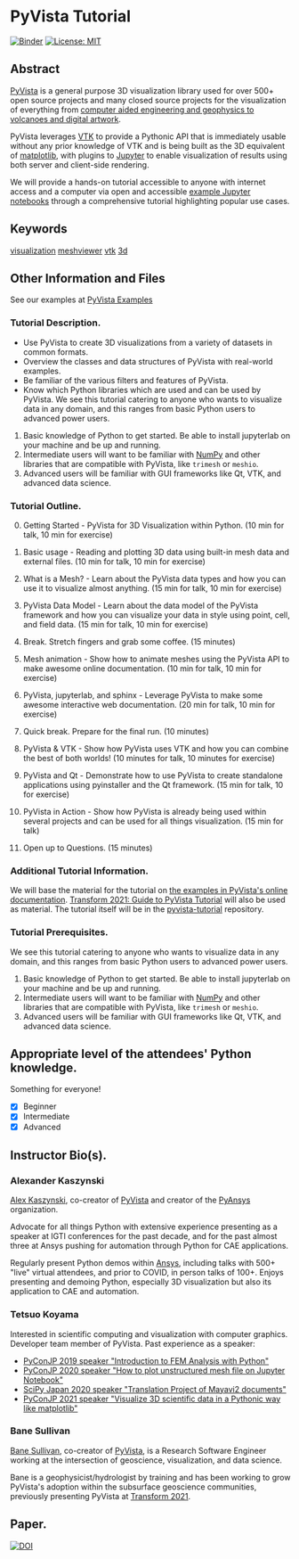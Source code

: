 # PyVista Tutorial

[![Binder](https://mybinder.org/badge_logo.svg)](https://mybinder.org/v2/gh/pyvista/pyvista-tutorial/HEAD)
[![License: MIT](https://img.shields.io/badge/License-MIT-yellow.svg)](https://opensource.org/licenses/MIT)

## Abstract


[PyVista](https://github.com/pyvista/pyvista) is a general purpose 3D visualization library used for over 500+ open source projects and many closed source projects for the visualization of everything from [computer aided engineering and geophysics to volcanoes and digital artwork](https://dev.pyvista.org/getting-started/external_examples.html).

PyVista leverages [VTK](http://www.vtk.org) to provide a Pythonic API that is immediately usable without any prior knowledge of VTK and is being built as the 3D equivalent of [matplotlib](https://matplotlib.org/), with plugins to [Jupyter](https://jupyter.org/) to enable visualization of results using both server and client-side rendering.

We will provide a hands-on tutorial accessible to anyone with internet access and a computer via open and accessible [example Jupyter notebooks](https://docs.pyvista.org/examples/index.html) through a comprehensive tutorial highlighting popular use cases.



## Keywords

[visualization](https://github.com/topics/visualization)
[meshviewer](https://github.com/topics/meshviewer)
[vtk](https://github.com/topics/vtk)
[3d](https://github.com/topics/3d)

## Other Information and Files
See our examples at [PyVista Examples](http://docs.pyvista.org/examples/index.html)

### Tutorial Description.

- Use PyVista to create 3D visualizations from a variety of datasets in common formats.
- Overview the classes and data structures of PyVista with real-world examples.
- Be familiar of the various filters and features of PyVista.
- Know which Python libraries which are used and can be used by PyVista.
We see this tutorial catering to anyone who wants to visualize data in any domain, and this ranges from basic Python users to advanced power users.

1. Basic knowledge of Python to get started. Be able to install jupyterlab on your machine and be up and running.
2. Intermediate users will want to be familiar with [NumPy](https://numpy.org/) and other libraries that are compatible with PyVista, like `trimesh` or `meshio`.
3. Advanced users will be familiar with GUI frameworks like Qt, VTK, and advanced data science.

### Tutorial Outline.

0. Getting Started - PyVista for 3D Visualization within Python. (10 min for talk, 10 min for exercise)

1. Basic usage - Reading and plotting 3D data using built-in mesh data and external files.  (10 min for talk, 10 min for exercise)

2. What is a Mesh? - Learn about the PyVista data types and how you can use it to visualize almost anything. (15 min for talk, 10 min for exercise)

3. PyVista Data Model - Learn about the data model of the PyVista framework and how you can visualize your data in style using point, cell, and field data. (15 min for talk, 10 min for exercise)

4. Break. Stretch fingers and grab some coffee. (15 minutes)

5. Mesh animation - Show how to animate meshes using the PyVista API to make awesome online documentation. (10 min for talk, 10 min for exercise)

6. PyVista, jupyterlab, and sphinx - Leverage PyVista to make some awesome interactive web documentation. (20 min for talk, 10 min for exercise)

7. Quick break. Prepare for the final run. (10 minutes)

8. PyVista & VTK - Show how PyVista uses VTK and how you can combine the best of both worlds! (10 minutes for talk, 10 minutes for exercise)

9. PyVista and Qt - Demonstrate how to use PyVista to create standalone applications using pyinstaller and the Qt framework. (15 min for talk, 10 for exercise)

10. PyVista in Action - Show how PyVista is already being used within several projects and can be used for all things visualization. (15 min for talk)

11. Open up to Questions. (15 minutes)

### Additional Tutorial Information.

We will base the material for the tutorial on [the examples in PyVista's online documentation](https://docs.pyvista.org/examples/index.html).
[Transform 2021: Guide to PyVista Tutorial](https://github.com/banesullivan/transform-2021) will also be used as material.
The tutorial itself will be in the [pyvista-tutorial](https://github.com/pyvista/pyvista-tutorial) repository.

### Tutorial Prerequisites.

We see this tutorial catering to anyone who wants to visualize data in any domain, and this ranges from basic Python users to advanced power users.

1. Basic knowledge of Python to get started. Be able to install jupyterlab on your machine and be up and running.
2. Intermediate users will want to be familiar with [NumPy](https://numpy.org/) and other libraries that are compatible with PyVista, like `trimesh` or `meshio`.
3. Advanced users will be familiar with GUI frameworks like Qt, VTK, and advanced data science.

## Appropriate level of the attendees' Python knowledge.

Something for everyone!

- [x] Beginner
- [x] Intermediate
- [x] Advanced

## Instructor Bio(s).

### Alexander Kaszynski

[Alex Kaszynski](https://github.com/akaszynski/resume), co-creator of [PyVista](https://github.com/pyvista/) and creator of the [PyAnsys](https://github.com/pyansys) organization.

Advocate for all things Python with extensive experience presenting as a speaker at IGTI conferences for the past decade, and for the past almost three at Ansys pushing for automation through Python for CAE applications.

Regularly present Python demos within [Ansys](https://ansys.github.io/), including talks with 500+ "live" virtual attendees, and prior to COVID, in person talks of 100+. Enjoys presenting and demoing Python, especially 3D visualization but also its application to CAE and automation.

### Tetsuo Koyama

Interested in scientific computing and visualization with computer graphics.
Developer team member of PyVista.
Past experience as a speaker:
- [PyConJP 2019 speaker "Introduction to FEM Analysis with Python"](https://youtu.be/6JuB1GiDLQQ)
- [PyConJP 2020 speaker "How to plot unstructured mesh file on Jupyter Notebook"](https://youtu.be/X3Z54Kw4I6Y)
- [SciPy Japan 2020 speaker "Translation Project of Mayavi2 documents"](https://youtu.be/epxm9SjLMS0)
- [PyConJP 2021 speaker "Visualize 3D scientific data in a Pythonic way like matplotlib"](https://youtu.be/ru-nENLgleo)


### Bane Sullivan

[Bane Sullivan](https://banesullivan.com), co-creator of [PyVista](https://github.com/pyvista/), is a Research Software Engineer working at the intersection of geoscience, visualization, and data science.

Bane is a geophysicist/hydrologist by training and has been working to grow PyVista's adoption within the subsurface geoscience communities, previously presenting PyVista at [Transform 2021](https://www.youtube.com/watch?v=FmNmRBsEBHE).


## Paper.

[![DOI](https://joss.theoj.org/papers/10.21105/joss.01450/status.svg)](https://doi.org/10.21105/joss.01450)

